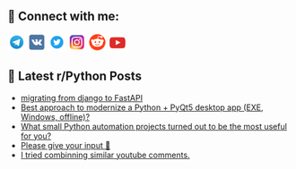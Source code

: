 ## 🔎 Connect with me:
[<img src="https://github.com/bullbesh/bullbesh/blob/main/images/Telegram.png" width="32" height="32" />](https://t.me/bullbesh)
[<img src="https://github.com/bullbesh/bullbesh/blob/main/images/VK.png" width="32" height="32" />](https://vk.com/bullbesh)
[<img src="https://github.com/bullbesh/bullbesh/blob/main/images/Twitter.png" width="32" height="32" />](https://twitter.com/bullbesh1)
[<img src="https://github.com/bullbesh/bullbesh/blob/main/images/Instagram.png" width="32" height="32" />](https://www.instagram.com/bullbesh)
[<img src="https://github.com/bullbesh/bullbesh/blob/main/images/Reddit.png" width="32" height="32" />](https://www.reddit.com/user/bullbesh)
[<img src="https://github.com/bullbesh/bullbesh/blob/main/images/YouTube.png" width="32" height="32" />](https://www.youtube.com/channel/UCtfjRs6uzgq5mfm8S06WTcg)

## 📕 Latest r/Python Posts
<!-- BLOG-POST-LIST:START -->
- [migrating from django to FastAPI](https://www.reddit.com/r/Python/comments/1nq45ep/migrating_from_django_to_fastapi/)
- [Best approach to modernize a Python + PyQt5 desktop app &lpar;EXE, Windows, offline&rpar;?](https://www.reddit.com/r/Python/comments/1nq3azn/best_approach_to_modernize_a_python_pyqt5_desktop/)
- [What small Python automation projects turned out to be the most useful for you?](https://www.reddit.com/r/Python/comments/1nq1588/what_small_python_automation_projects_turned_out/)
- [Please give your input 🤔](https://www.reddit.com/r/Python/comments/1nq0xnm/please_give_your_input/)
- [I tried combinning similar youtube comments.](https://www.reddit.com/r/Python/comments/1nq0n2r/i_tried_combinning_similar_youtube_comments/)
<!-- BLOG-POST-LIST:END -->
